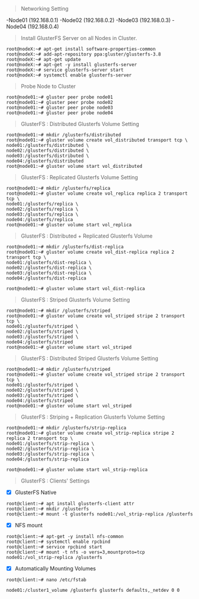 > Networking Setting

  -Node01 (192.168.0.1)
  -Node02 (192.168.0.2)
  -Node03 (192.168.0.3)
  -Node04 (192.168.0.4)
  
>Install GlusterFS Server on all Nodes in Cluster. 

```
root@nodeX:~# apt-get install software-properties-common
root@nodeX:~# add-apt-repository ppa:gluster/glusterfs-3.8
root@nodeX:~# apt-get update
root@nodeX:~# apt-get -y install glusterfs-server
root@nodeX:~# service glusterfs-server start
root@nodeX:~# systemctl enable glusterfs-server 
```
> Probe Node to Cluster
```
root@node01:~# gluster peer probe node01
root@node01:~# gluster peer probe node02
root@node01:~# gluster peer probe node03
root@node01:~# gluster peer probe node04
```
>GlusterFS : Distributed Glusterfs Volume Setting
```
root@node01:~# mkdir /glusterfs/distributed 
root@node01:~# gluster volume create vol_distributed transport tcp \
node01:/glusterfs/distributed \
node02:/glusterfs/distributed \
node03:/glusterfs/distributed \
node04:/glusterfs/distributed 
root@node01:~# gluster volume start vol_distributed 
```
>GlusterFS : Replicated Glusterfs Volume Setting
```
root@node01:~# mkdir /glusterfs/replica 
root@node01:~# gluster volume create vol_replica replica 2 transport tcp \
node01:/glusterfs/replica \
node02:/glusterfs/replica \
node03:/glusterfs/replica \
node04:/glusterfs/replica 
root@node01:~# gluster volume start vol_replica 
```
>GlusterFS : Distributed + Replicated Glusterfs Volume
```
root@node01:~# mkdir /glusterfs/dist-replica
root@node01:~# gluster volume create vol_dist-replica replica 2 transport tcp \
node01:/glusterfs/dist-replica \
node02:/glusterfs/dist-replica \
node03:/glusterfs/dist-replica \
node04:/glusterfs/dist-replica 

root@node01:~# gluster volume start vol_dist-replica 
```
>GlusterFS : Striped Glusterfs Volume Setting
```
root@node01:~# mkdir /glusterfs/striped 
root@node01:~# gluster volume create vol_striped stripe 2 transport tcp \
node01:/glusterfs/striped \
node02:/glusterfs/striped \
node03:/glusterfs/striped \
node04:/glusterfs/striped 
root@node01:~# gluster volume start vol_striped 
```
>GlusterFS : Distributed Striped Glusterfs Volume Setting
```
root@node01:~# mkdir /glusterfs/striped 
root@node01:~# gluster volume create vol_striped stripe 2 transport tcp \
node01:/glusterfs/striped \
node02:/glusterfs/striped \
node03:/glusterfs/striped \
node04:/glusterfs/striped 
root@node01:~# gluster volume start vol_striped 
```

>GlusterFS : Striping + Replication Glusterfs Volume Setting
```
root@node01:~# mkdir /glusterfs/strip-replica 
root@node01:~# gluster volume create vol_strip-replica stripe 2 replica 2 transport tcp \
node01:/glusterfs/strip-replica \
node02:/glusterfs/strip-replica \
node03:/glusterfs/strip-replica \
node04:/glusterfs/strip-replica 

root@node01:~# gluster volume start vol_strip-replica 
```
>GlusterFS : Clients' Settings

- [x] GlusterFS Native
```
root@client:~# apt install glusterfs-client attr
root@client:~# mkdir /glusterfs
root@client:~# mount -t glusterfs node01:/vol_strip-replica /glusterfs
```
- [x] NFS mount
```
root@client:~# apt-get -y install nfs-common 
root@client:~# systemctl enable rpcbind 
root@client:~# service rpcbind start
root@client:~# mount -t nfs -o vers=3,mountproto=tcp node01:/vol_strip-replica /glusterfs
```
- [x] Automatically Mounting Volumes
```
root@client:~# nano /etc/fstab

node01:/cluster1_volume /glusterfs glusterfs defaults,_netdev 0 0

```
